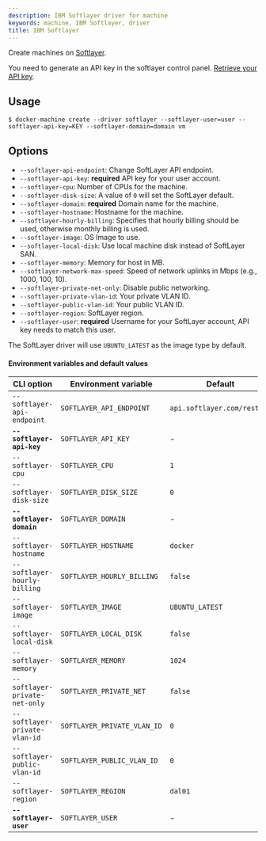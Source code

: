 ```yaml
---
description: IBM Softlayer driver for machine
keywords: machine, IBM Softlayer, driver
title: IBM Softlayer
---
```


Create machines on [Softlayer](http://softlayer.com).

You need to generate an API key in the softlayer control panel.
[Retrieve your API key](http://knowledgelayer.softlayer.com/procedure/retrieve-your-api-key).

## Usage

    $ docker-machine create --driver softlayer --softlayer-user=user --softlayer-api-key=KEY --softlayer-domain=domain vm

## Options

-   `--softlayer-api-endpoint`: Change SoftLayer API endpoint.
-   `--softlayer-api-key`: **required** API key for your user account.
-   `--softlayer-cpu`: Number of CPUs for the machine.
-   `--softlayer-disk-size`: A value of `0` will set the SoftLayer default.
-   `--softlayer-domain`: **required** Domain name for the machine.
-   `--softlayer-hostname`: Hostname for the machine.
-   `--softlayer-hourly-billing`: Specifies that hourly billing should be used, otherwise monthly billing is used.
-   `--softlayer-image`: OS Image to use.
-   `--softlayer-local-disk`: Use local machine disk instead of SoftLayer SAN.
-   `--softlayer-memory`: Memory for host in MB.
-   `--softlayer-network-max-speed`: Speed of network uplinks in Mbps (e.g., 1000, 100, 10).
-   `--softlayer-private-net-only`: Disable public networking.
-   `--softlayer-private-vlan-id`: Your private VLAN ID.
-   `--softlayer-public-vlan-id`: Your public VLAN ID.
-   `--softlayer-region`: SoftLayer region.
-   `--softlayer-user`: **required** Username for your SoftLayer account, API key needs to match this user.

The SoftLayer driver will use `UBUNTU_LATEST` as the image type by default.

#### Environment variables and default values

| CLI option                     | Environment variable        | Default                     |
| ------------------------------ | --------------------------- | --------------------------- |
| `--softlayer-api-endpoint`     | `SOFTLAYER_API_ENDPOINT`    | `api.softlayer.com/rest/v3` |
| **`--softlayer-api-key`**      | `SOFTLAYER_API_KEY`         | -                           |
| `--softlayer-cpu`              | `SOFTLAYER_CPU`             | `1`                         |
| `--softlayer-disk-size`        | `SOFTLAYER_DISK_SIZE`       | `0`                         |
| **`--softlayer-domain`**       | `SOFTLAYER_DOMAIN`          | -                           |
| `--softlayer-hostname`         | `SOFTLAYER_HOSTNAME`        | `docker`                    |
| `--softlayer-hourly-billing`   | `SOFTLAYER_HOURLY_BILLING`  | `false`                     |
| `--softlayer-image`            | `SOFTLAYER_IMAGE`           | `UBUNTU_LATEST`             |
| `--softlayer-local-disk`       | `SOFTLAYER_LOCAL_DISK`      | `false`                     |
| `--softlayer-memory`           | `SOFTLAYER_MEMORY`          | `1024`                      |
| `--softlayer-private-net-only` | `SOFTLAYER_PRIVATE_NET`     | `false`                     |
| `--softlayer-private-vlan-id`  | `SOFTLAYER_PRIVATE_VLAN_ID` | `0`                         |
| `--softlayer-public-vlan-id`   | `SOFTLAYER_PUBLIC_VLAN_ID`  | `0`                         |
| `--softlayer-region`           | `SOFTLAYER_REGION`          | `dal01`                     |
| **`--softlayer-user`**         | `SOFTLAYER_USER`            | -                           |
